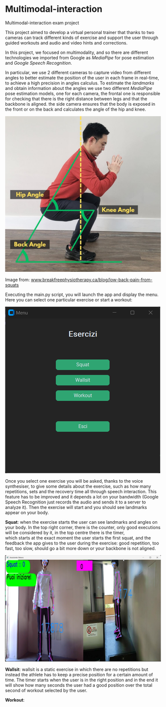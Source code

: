 # Multimodal-interaction
Multimodal-interaction exam project

This project aimed to develop a virtual personal trainer that thanks to two cameras can track different kinds of exercise and support the user through guided workouts and audio and video hints and corrections.

In this project, we focused on multimodality, and so there are different technologies we imported from Google as *MediaPipe* for pose estimation and *Google Speech Recognition*.

In particular, we use 2 different cameras to capture video from different angles to better estimate the position of the user in each frame in real-time, to achieve a high precision in angles calculus. To estimate the *landmarks* and obtain information about the angles we use two different *MediaPipe* pose estimation models, one for each camera, the frontal one is responsible for checking that there is the right distance between legs and that the backbone is aligned. the side camera ensures that the body is exposed in the front or on the back and calculates the angle of the hip and knee.

<img src="./images/Corey-SquatAngles.jpg" alt="Alt text" width="600"/>

Image from:
www.breakfreephysiotherapy.ca/blog/low-back-pain-from-squats

Executing the main.py script, you will launch the app and display the menu.
Here you can select one particular exercise or start a workout:

![Alt text](./images/selezione_esercizio.png)

Once you select one exercise you will be asked, thanks to the voice synthesiser, to give some details about the exercise, such as how many repetitions, sets and the recovery time all through speech interaction.
This feature has to be improved and it depends a lot on your bandwidth (Google Speech Recognition just records the audio and sends it to a server to analyze it).
Then the exercise will start and you should see landmarks appear on your body.

**Squat**: when the exercise starts the user can see landmarks and angles on your body. In the top right corner, there is the counter, only good executions will be considered by it, in the top centre there is the timer, \
which starts at the exact moment the user starts the first squat, 
and the feedback the app gives to the user during the exercise: good repetition, too fast, too slow, should go a bit more down or your backbone is not aligned.

<img src="./images/squat_inizio_ok.png" alt="Alt text" width="600"/>

**Wallsit**: wallsit is a static exercise in which there are no repetitions but instead the athlete has to keep a precise position for a certain amount of time. The timer starts when the user is in the right position and in the end it will show how many seconds the user had a good position over the total second of workout selected by the user.

**Workout**:
